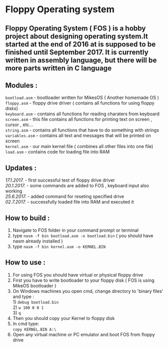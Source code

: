 # Floppy Operating system

## Floppy Operating System ( FOS ) is a hobby project about designing operating system.It started at the end of 2016 at is supposed to be finished until September 2017. It is currently written in assembly language, but there will be more parts written in C language

## Modules :  
`bootload.asm` - bootloader written for MikesOS ( Another homemade OS )  
`floppy.asm` - floppy drive driver ( contains all functions for using floppy disks)    
`keyboard.asm` - contains all functions for reading charaters from keyboard  
`screen.asm` - this file contains all functions for printing text on screen , cursor , etc...  
`string.asm` - contains all functions that have to do something with strings  
`variables.asm` - contains all text and messages that will be printed on screen         
`kernel.asm` - our main kernel file ( combines all other files into one file)  
`load.asm`  - contains code for loading file into RAM


## Updates : 
*17.1.2017.* - first successful test of floppy drive driver  
*20.1.2017.* - some commands are added to FOS , keyboard input also working  
*25.6.2017.* - added command for reseting specified drive   
*02.7.2017.* - successfully loaded file into RAM and executed it


## How to build :  
1) Navigate to FOS folder in your command prompt or terminal  
2) type `nasm -f bin bootload.asm -o bootload.bin` ( you should have nasm already installed )  
3) type `nasm -f bin kernel.asm -o KERNEL.BIN  `


## How to use :
1) For using FOS you should have virtual or physical floppy drive  
2) First you have to write bootloader to your floppy disk ( FOS is using MikeOS bootloader )  
3) On Windows machines you open cmd, change directory to 'binary files' and type :  
			1) `debug bootload.bin`        
			2) `w 100 0 0 1`  
			3) `q`
4) Then you should copy your Kernel to floppy disk  
5) In cmd type:  
		`copy KERNEL.BIN A:\`  
6) Open any virtual machine or PC emulator and boot FOS from floppy drive
